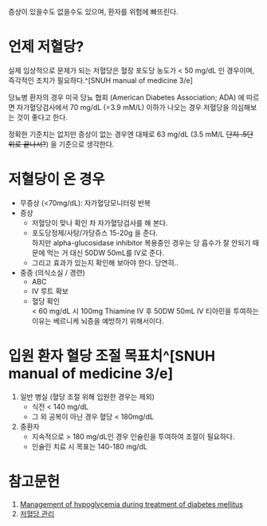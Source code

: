<!-- TITLE: 저혈당 -->
<!-- SUBTITLE: A quick summary of 저혈당 -->

증상이 있을수도 없을수도 있으며, 환자를 위험에 빠뜨린다.
# 언제 저혈당?
실제 임상적으로 문제가 되는 저혈당은 혈장 포도당 농도가 < 50 mg/dL 인 경우이며, 즉각적인 조치가 필요하다.^[SNUH manual of medicine 3/e]

당뇨병 환자의 경우 미국 당뇨 협회 (American Diabetes Association; ADA) 에 따르면 자가혈당검사에서 70 mg/dL (=3.9 mM/L) 이하가 나오는 경우 저혈당을 의심해보는 것이 좋다고 한다.

정확한 기준치는 없지만 증상이 없는 경우엔 대체로 63 mg/dL (3.5 mM/L ~~단지 .5단위로 끝나서?~~) 을 기준으로 생각한다. 
# 저혈당이 온 경우
* 무증상 (<70mg/dL): 자가혈당모니터링 반복
* 증상
	* 저혈당이 맞나 확인 차 자가혈당검사를 해 본다.
	* 포도당정제/사탕/가당쥬스 15-20g 을 준다.  
	하지만 alpha-glucosidase inhibitor 복용중인 경우는 당 흡수가 잘 안되기 때문에 먹는 거 대신 50DW 50mL를 IV로 준다.
	* 그리고 효과가 있는지 확인해 보아야 한다. 당연히..
* 중증 (의식소실 / 경련)
	* ABC
	* IV 루트 확보
	* 혈당 확인  
	< 60 mg/dL 시 100mg Thiamine IV 후 50DW 50mL IV 티아민을 투여하는 이유는 베르니케 뇌증을 예방하기 위해서이다.
# 입원 환자 혈당 조절 목표치^[SNUH manual of medicine 3/e]
1. 일반 병실 (혈당 조절 위해 입원한 경우는 제외)
	* 식전 < 140 mg/dL
	* 그 외 공복이 아닌 경우 혈당 < 180mg/dL
1. 중환자
	* 지속적으로 > 180 mg/dL인 경우 인슐린을 투여하여 조절이 필요하다.
	* 인슐린 치료 시 목표는 140-180 mg/dL
# 참고문헌
1. [Management of hypoglycemia during treatment of diabetes mellitus](https://cloud.lovely.onl/webdav/utd/contents/mobipreview.htm?26/63/27641)
1. [저혈당 관리](https://synapse.koreamed.org/Synapse/Data/PDFData/0178JKD/jkd-16-130.pdf)